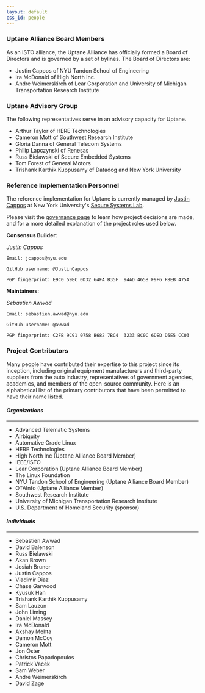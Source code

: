 ```yaml
---
layout: default
css_id: people
---
```


### Uptane Alliance Board Members

As an ISTO alliance, the Uptane Alliance has officially formed a Board of Directors and
is governed by a set of bylines. The Board of Directors are:

* Justin Cappos of NYU Tandon School of Engineering
* Ira McDonald of High North Inc.
* Andre Weimerskirch of Lear Corporation and University of Michigan
Transportation Research Institute


### Uptane Advisory Group

The following representatives serve in an advisory capacity for Uptane.

* Arthur Taylor of HERE Technologies
* Cameron Mott of Southwest Research Institute
* Gloria Danna of General Telecom Systems
* Philip Lapczynski of Renesas
* Russ Bielawski of Secure Embedded Systems
* Tom Forest of General Motors
* Trishank Karthik Kuppusamy of Datadog and New York University

### Reference Implementation Personnel

The reference implementation for Uptane is currently managed by [Justin
Cappos](https://ssl.engineering.nyu.edu/personalpages/jcappos/) at New York
University's [Secure Systems
Lab](https://ssl.engineering.nyu.edu/).

Please visit the [governance
page](https://github.com/awwad/awwad.github.io/blob/master/governance.md)
to learn how project decisions are made, and for a more detailed explanation
of the project roles used below.


**Consensus Builder**:

  *Justin Cappos*

    Email: jcappos@nyu.edu

    GitHub username: @JustinCappos

    PGP fingerprint: E9C0 59EC 0D32 64FA B35F  94AD 465B F9F6 F8EB 475A

**Maintainers**:

  *Sebastien Awwad*

    Email: sebastien.awwad@nyu.edu

    GitHub username: @awwad

    PGP fingerprint: C2FB 9C91 0758 B682 7BC4  3233 BC0C 6DED D5E5 CC03


### Project Contributors  

Many people have contributed their expertise to this
project since its inception, including original equipment manufacturers and
third-party suppliers from the auto industry, representatives
of government agencies, academics, and members of the open-source community.
Here is an alphabetical list of the primary contributors that have been 
permitted to have their name listed.

#### *Organizations*
-------------
* Advanced Telematic Systems
* Airbiquity
* Automative Grade Linux
* HERE Technologies
* High North Inc (Uptane Alliance Board Member)
* IEEE/ISTO
* Lear Corporation (Uptane Alliance Board Member)
* The Linux Foundation
* NYU Tandon School of Engineering (Uptane Alliance Board Member)
* OTAInfo (Uptane Alliance Member)
* Southwest Research Institute
* University of Michigan Transportation Research Institute
* U.S. Department of Homeland Security (sponsor)

#### *Individuals*
-------------
* Sebastien Awwad
* David Balenson
* Russ Bielawski
* Akan Brown
* Josiah Bruner
* Justin Cappos
* Vladimir Diaz
* Chase Garwood
* Kyusuk Han
* Trishank Karthik Kuppusamy
* Sam Lauzon
* John Liming
* Daniel Massey
* Ira McDonald
* Akshay Mehta
* Damon McCoy
* Cameron Mott
* Jon Oster
* Christos Papadopoulos
* Patrick Vacek
* Sam Weber
* André Weimerskirch
* David Zage

